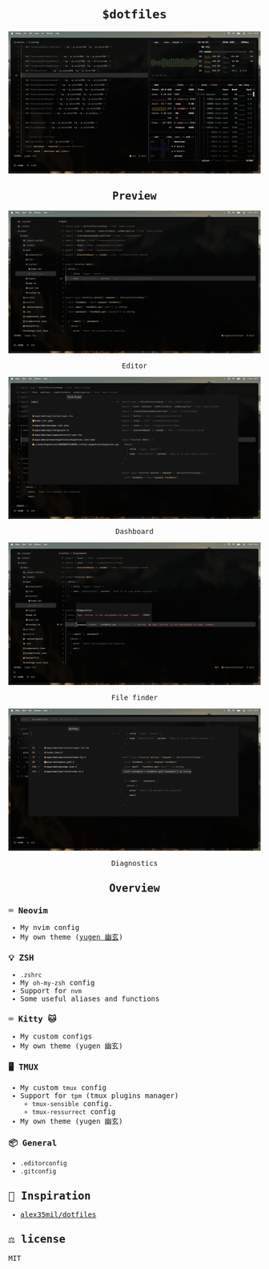 <samp>

<h1 align="center"><code>$dotfiles</code></h1>

<p align="center">
  <img src="./__assets/v10/cover.png" />
</p>

<h2 align="center">Preview</h1>

<p align="center">
  <img src="./__assets/v10/case-1.png" />
</p>
<p align="center">Editor</p>

<p align="center">
  <img src="./__assets/v10/case-2.png" />
</p>
<p align="center">Dashboard</p>

<p align="center">
  <img src="./__assets/v10/case-3.png" />
</p>
<p align="center">File finder</p>

<p align="center">
  <img src="./__assets/v10/case-4.png" />
</p>
<p align="center">Diagnostics</p>

<h2 align="center">Overview</h1>

### ⌨️ Neovim
- My nvim config
- My own theme ([yugen 幽玄](https://github.com/bettervim/yugen))

### 💡 ZSH
  - `.zshrc`
  - My `oh-my-zsh` config
  - Support for `nvm`
  - Some useful aliases and functions

### ⌨️ Kitty 🐱
 - My custom configs
 - My own theme (yugen 幽玄)

### 🖥️ TMUX
  - My custom `tmux` config
  - Support for `tpm` (tmux plugins manager)
      - `tmux-sensible` config.
      -  `tmux-ressurrect` config
  -  My own theme (yugen 幽玄)

### 📦 General
  - `.editorconfig`
  - `.gitconfig`

## 💬 Inspiration
- [alex35mil/dotfiles](https://github.com/alex35mil/dotfiles)

## ⚖️ license
MIT
</samp>
